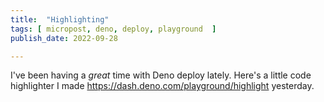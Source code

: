```yaml
---
title:  "Highlighting"
tags: [ micropost, deno, deploy, playground  ]
publish_date: 2022-09-28

---
```


I've been having a _great_ time with Deno deploy lately. Here's a little code
highlighter I made <https://dash.deno.com/playground/highlight> yesterday.
